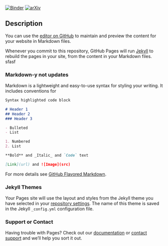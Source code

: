 [![Binder](https://mybinder.org/badge_logo.svg)](https://mybinder.org/v2/gh/rsujatha/CAB/9673c962ca3131b5524b52196c74dfa1189fc41d?filepath=demo_jupyternb%2Fdemo.ipynb)
[![arXiv](https://img.shields.io/badge/arXiv-1234.56789-b31b1b.svg?style=plastic)](https://arxiv.org/abs/1903.02007)


## Description

You can use the [editor on GitHub](https://github.com/rsujatha/CAB/edit/master/README.md) to maintain and preview the content for your website in Markdown files.

Whenever you commit to this repository, GitHub Pages will run [Jekyll](https://jekyllrb.com/) to rebuild the pages in your site, from the content in your Markdown files.
sfasf
### Markdown-y not updates

Markdown is a lightweight and easy-to-use syntax for styling your writing. It includes conventions for

```markdown
Syntax highlighted code block

# Header 1
## Header 2
### Header 3

- Bulleted
- List

1. Numbered
2. List

**Bold** and _Italic_ and `Code` text

[Link](url) and ![Image](src)
```

For more details see [GitHub Flavored Markdown](https://guides.github.com/features/mastering-markdown/).

### Jekyll Themes

Your Pages site will use the layout and styles from the Jekyll theme you have selected in your [repository settings](https://github.com/rsujatha/CAB/settings). The name of this theme is saved in the Jekyll `_config.yml` configuration file.

### Support or Contact

Having trouble with Pages? Check out our [documentation](https://help.github.com/categories/github-pages-basics/) or [contact support](https://github.com/contact) and we’ll help you sort it out.
